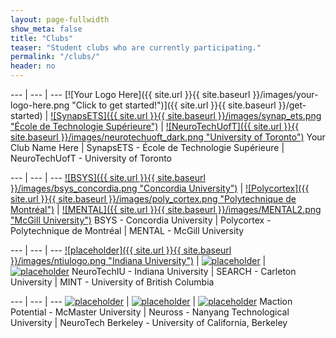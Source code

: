 ```yaml
---
layout: page-fullwidth
show_meta: false
title: "Clubs"
teaser: "Student clubs who are currently participating."
permalink: "/clubs/"
header: no
---
```


<div class="contributor" markdown="1">

--- | --- | ---
[![Your Logo Here]({{ site.url }}{{ site.baseurl }}/images/your-logo-here.png "Click to get started!")]({{ site.url }}{{ site.baseurl }}/get-started) | [![SynapsETS]({{ site.url }}{{ site.baseurl }}/images/synap_ets.png "École de Technologie Supérieure")](http://synapsets.etsmtl.ca/) | [![NeuroTechUofT]({{ site.url }}{{ site.baseurl }}/images/neurotechuoft_dark.png "University of Toronto")](https://www.ulife.utoronto.ca/organizations/view/id/126750)
Your Club Name Here | SynapsETS - École de Technologie Supérieure | NeuroTechUofT - University of Toronto

--- | --- | ---
[![BSYS]({{ site.url }}{{ site.baseurl }}/images/bsys_concordia.png "Concordia University")](http://bsys.ca/index.html) | [![Polycortex]({{ site.url }}{{ site.baseurl }}/images/poly_cortex.png "Polytechnique de Montréal")](http://polycortex.wix.com/polycortex) | [![MENTAL]({{ site.url }}{{ site.baseurl }}/images/MENTAL2.png "McGill University")](http://www.facebook.com/McGillNeurotech)
BSYS - Concordia University | Polycortex - Polytechnique de Montréal | MENTAL - McGill University

--- | --- | ---
[![placeholder]({{ site.url }}{{ site.baseurl }}/images/ntiulogo.png "Indiana University")](https://neurotechiu.wordpress.com/) | [![placeholder](http://placehold.it/300x200 "placeholder")](#link) | [![placeholder](http://placehold.it/300x200 "placeholder")](#link)
NeuroTechIU - Indiana University | SEARCH - Carleton University | MINT - University of British Columbia

--- | --- | ---
[![placeholder](http://placehold.it/300x200 "placeholder")](#link) | [![placeholder](http://placehold.it/300x200 "placeholder")](#link) | [![placeholder](http://placehold.it/300x200 "placeholder")](#link)
Maction Potential - McMaster University | Neuross - Nanyang Technological University | NeuroTech Berkeley - University of California, Berkeley

</div>
